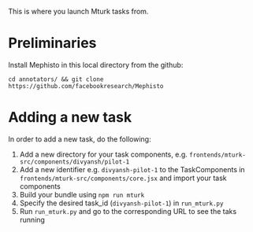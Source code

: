 This is where you launch Mturk tasks from.

# Preliminaries

Install Mephisto in this local directory from the github:

`cd annotators/ && git clone https://github.com/facebookresearch/Mephisto`

# Adding a new task

In order to add a new task, do the following:

1. Add a new directory for your task components, e.g.
   `frontends/mturk-src/components/divyansh/pilot-1`
2. Add a new identifier e.g. `divyansh-pilot-1` to the TaskComponents in
   `frontends/mturk-src/components/core.jsx` and import your task components
3. Build your bundle using `npm run mturk`
3. Specify the desired task_id (`divyansh-pilot-1`) in `run_mturk.py`
4. Run `run_mturk.py` and go to the corresponding URL to see the taks running
